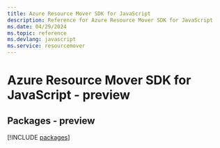 ```yaml
---
title: Azure Resource Mover SDK for JavaScript
description: Reference for Azure Resource Mover SDK for JavaScript
ms.date: 04/29/2024
ms.topic: reference
ms.devlang: javascript
ms.service: resourcemover
---
```

# Azure Resource Mover SDK for JavaScript - preview
## Packages - preview
[!INCLUDE [packages](resource-mover-index.md)]
